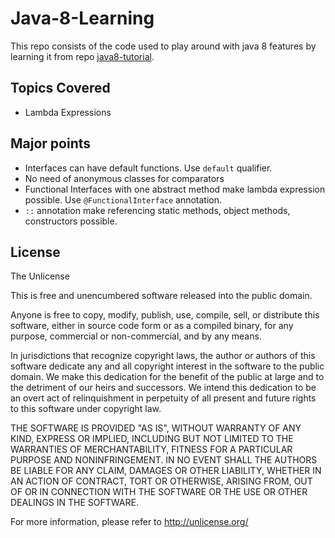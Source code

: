 #  Java-8-Learning

This repo consists of the code used to play around with java 8 features by learning it from repo [java8-tutorial](https://github.com/winterbe/java8-tutorial).

## Topics Covered

  - Lambda Expressions
  
## Major points

  - Interfaces can have default functions. Use `default` qualifier.
  - No need of anonymous classes for comparators
  - Functional Interfaces with one abstract method make lambda expression possible. Use `@FunctionalInterface` annotation.
  - `::` annotation make referencing static methods, object methods, constructors possible.
  

## License

The Unlicense

This is free and unencumbered software released into the public domain.

Anyone is free to copy, modify, publish, use, compile, sell, or
distribute this software, either in source code form or as a compiled
binary, for any purpose, commercial or non-commercial, and by any
means.

In jurisdictions that recognize copyright laws, the author or authors
of this software dedicate any and all copyright interest in the
software to the public domain. We make this dedication for the benefit
of the public at large and to the detriment of our heirs and
successors. We intend this dedication to be an overt act of
relinquishment in perpetuity of all present and future rights to this
software under copyright law.

THE SOFTWARE IS PROVIDED "AS IS", WITHOUT WARRANTY OF ANY KIND,
EXPRESS OR IMPLIED, INCLUDING BUT NOT LIMITED TO THE WARRANTIES OF
MERCHANTABILITY, FITNESS FOR A PARTICULAR PURPOSE AND NONINFRINGEMENT.
IN NO EVENT SHALL THE AUTHORS BE LIABLE FOR ANY CLAIM, DAMAGES OR
OTHER LIABILITY, WHETHER IN AN ACTION OF CONTRACT, TORT OR OTHERWISE,
ARISING FROM, OUT OF OR IN CONNECTION WITH THE SOFTWARE OR THE USE OR
OTHER DEALINGS IN THE SOFTWARE.

For more information, please refer to <http://unlicense.org/>